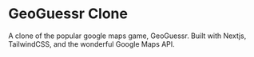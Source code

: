 # GeoGuessr Clone

A clone of the popular google maps game, GeoGuessr.  Built with Nextjs, TailwindCSS, and the wonderful Google Maps API.
